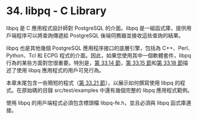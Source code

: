 # 34. libpq - C Library

libpq 是 C 應用程式設計師對 PostgreSQL 的介面。libpq 是一組函式庫，提供用戶端程序可以將查詢傳遞給 PostgreSQL 後端伺務器並接收這些查詢的結果。

libpq 也是其他幾個 PostgreSQL 應用程序接口的底層引擎，包括為 C++、Perl、Python、Tcl 和 ECPG 程式的介面。因此，如果您使用其中一個軟體套件，libpq 行為的某些方面對您很重要。特別是，[第 33.14 節](environment-variables.md)，[第 33.15 節](libpq-pgpass.md)和[第 33.18 節](33.18.-ssl-support.md)描述了使用 libpq 應用程式的用戶可見行為。

本章末尾包含一些簡短的程式（[第 33.21 節](example-programs.md)），以展示如何撰寫使用 libpq 的程式。在原始碼的目錄 src/test/examples 中還有幾個完整的 libpq 應用程式範例。

使用 libpq 的用戶端程式必須包含標頭檔 libpq-fe.h，並且必須與 libpq 函式庫連接。
